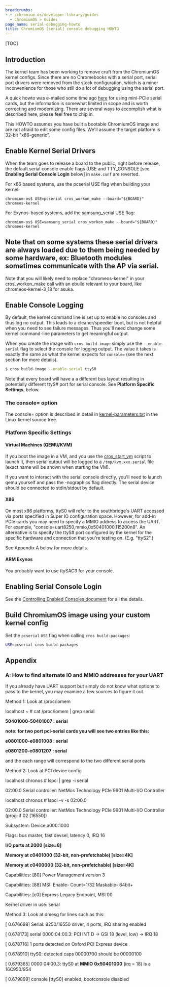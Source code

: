 ```yaml
---
breadcrumbs:
- - /chromium-os/developer-library/guides
  - ChromiumOS > Guides
page_name: serial-debugging-howto
title: ChromiumOS [serial] console debugging HOWTO
---
```


[TOC]

## Introduction

The kernel team has been working to remove cruft from the ChromiumOS kernel
configs. Since there are no Chromebooks with a serial port, serial port drivers
were removed from the stock configuration, which is a minor inconvenience for
those who still do a lot of debugging using the serial port.

A quick howto was e-mailed some time ago
[here](http://groups.google.com/a/chromium.org/group/chromium-os-dev/browse_thread/thread/5c8a44b76cecb2ce)
for using mini-PCIe serial cards, but the information is somewhat limited in
scope and is worth correcting and modernizing. There are several ways to
accomplish what is described here, please feel free to chip in.

This HOWTO assumes you have built a bootable ChromiumOS image and are not
afraid to edit some config files. We'll assume the target platform is 32-bit
"x86-generic".

## Enable Kernel Serial Drivers

When the team goes to release a board to the public, right before release, the
default serial console enable flags (USE and TTY_CONSOLE \[see **Enabling Serial
Console Login** below\] in `make.conf` are reverted.

For x86 based systems, use the pcserial USE flag when building your kernel:

```none
chromium-os$ USE=pcserial cros_workon_make --board="${BOARD}" chromeos-kernel
```

For Exynos-based systems, add the samsung_serial USE flag:

```none
chromium-os$ USE=samsung_serial cros_workon_make --board="${BOARD}" chromeos-kernel
```

## Note that on some systems these serial drivers are always loaded due to them being needed by some hardware, ex: Bluetooth modules sometimes communicate with the AP via serial.

Note that you will likely need to replace "chromeos-kernel" in your
cros_workon_make call with an ebuild relevant to your board, like
chromeos-kernel-3_18 for asuka.

## Enable Console Logging

By default, the kernel command line is set up to enable no consoles and thus log
no output. This leads to a cleaner/speedier boot, but is not helpful when you
need to see failure messages. Thus you'll need change some kernel command-line
parameters to get meaningful output.

When you create the image with `cros build-image` simply use the
`--enable-serial` flag to select the console for logging output.  The value it
takes is exactly the same as what the kernel expects for `console=` (see the
next section for more details).

```bash
$ cros build-image --enable-serial ttyS0
```

Note that every board will have a a different bus layout resulting in
potentially different ttyS# port for serial console. See **Platform Specific
Settings**, below.

### The console= option

The console= option is described in detail in
[kernel-parameters.txt](https://chromium.googlesource.com/chromiumos/third_party/kernel/+/HEAD/Documentation/admin-guide/kernel-parameters.txt)
in the Linux kernel source tree.

### Platform Specific Settings

#### Virtual Machines (QEMU/KVM)

If you boot the image in a VM, and you use the
[cros_start_vm](/chromium-os/developer-library/guides/containers/cros-vm)
script to launch it, then serial output will be logged to a
`/tmp/kvm.xxx.serial` file (exact name will be shown when starting the VM).

If you want to interact with the serial console directly, you'll need to launch
qemu yourself and pass the -nographics flag directly. The serial device should
be connected to stdin/stdout by default.

#### X86

On most x86 platforms, ttyS0 will refer to the southbridge's UART accessed via
ports specified in Super IO configuration space. However, for add-in PCIe cards
you may need to specify a MMIO address to access the UART. For example,
"console=uart8250,mmio,0x50401000,115200n8". An alternative is to specify the
ttyS# port configured by the kernel for the specific hardware and connection
that you're testing on. (E.g. "ttyS2".)

See Appendix A below for more details.

#### ARM Exynos

You probably want to use ttySAC3 for your console.

## Enabling Serial Console Login

See the [Controlling Enabled Consoles
document](/chromium-os/developer-guide/using-serial-tty) for all the details.

## Build ChromiumOS image using your custom kernel config

Set the `pcserial` `USE` flag when calling `cros build-packages`:

```bash
USE=pcserial cros build-packages
```

## Appendix

### A: How to find alternate IO and MMIO addresses for your UART

If you already have UART support but simply do not know what options to pass to
the kernel, you may examine a few sources to figure it out.

Method 1: Look at /proc/iomem

localhost ~ # cat /proc/iomem | grep serial

**50401000-50401007 : serial**

**note: for two port pci-serial cards you will see two entries like this:**

**e0801000-e0801008 : serial**

**e0801200-e0801207 : serial**

and the each range will correspond to the two different serial ports

Method 2: Look at PCI device config

localhost chronos # lspci | grep -i serial

02:00.0 Serial controller: NetMos Technology PCIe 9901 Multi-I/O Controller

localhost chronos # lspci -v -s 02:00.0

02:00.0 Serial controller: NetMos Technology PCIe 9901 Multi-I/O Controller
(prog-if 02 \[16550\])

Subsystem: Device a000:1000

Flags: bus master, fast devsel, latency 0, IRQ 16

**I/O ports at 2000 \[size=8\]**

**Memory at c0401000 (32-bit, non-prefetchable) \[size=4K\]**

**Memory at c0400000 (32-bit, non-prefetchable) \[size=4K\]**

Capabilities: \[80\] Power Management version 3

Capabilities: \[88\] MSI: Enable- Count=1/32 Maskable- 64bit+

Capabilities: \[c0\] Express Legacy Endpoint, MSI 00

Kernel driver in use: serial

Method 3: Look at dmesg for lines such as this:

\[ 0.676698\] Serial: 8250/16550 driver, 4 ports, IRQ sharing enabled

\[ 0.678173\] serial 0000:04:00.3: PCI INT D -&gt; GSI 18 (level, low) -&gt; IRQ
18

\[ 0.678716\] 1 ports detected on Oxford PCI Express device

\[ 0.678910\] ttyS0: detected caps 00000700 should be 00000100

\[ 0.679365\] 0000:04:00.3: ttyS0 at **MMIO** **0x50401000** (irq = 18) is a
16C950/954

\[ 0.679899\] console \[ttyS0\] enabled, bootconsole disabled
